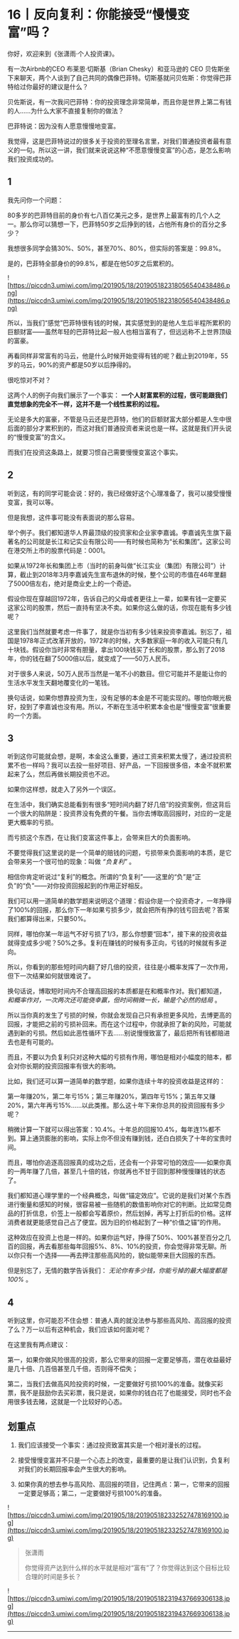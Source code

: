 # 16丨反向复利：你能接受“慢慢变富”吗？

你好，欢迎来到《张潇雨·个人投资课》。

有一次Airbnb的CEO 布莱恩·切斯基（Brian Chesky）和亚马逊的 CEO 贝佐斯坐下来聊天，两个人谈到了自己共同的偶像巴菲特。切斯基就问贝佐斯：你觉得巴菲特给过你最好的建议是什么？

贝佐斯说，有一次我问巴菲特：你的投资理念非常简单，而且你是世界上第二有钱的人……为什么大家不直接复制你的做法？

巴菲特说：因为没有人愿意慢慢地变富。

我觉得，这是巴菲特说过的很多关于投资的至理名言里，对我们普通投资者最有意义的一句。所以这一讲，我们就来说说这种“不愿意慢慢变富”的心态，是怎么影响我们投资成功的。

## 1

我先问你一个问题：

80多岁的巴菲特目前的身价有七八百亿美元之多，是世界上最富有的几个人之一。那么你可以猜想一下，巴菲特50岁之后挣到的钱，占他所有身价的百分之多少？

我想很多同学会猜30%、50%，甚至70%、80%，但实际的答案是：99.8%。

是的，巴菲特全部身价的99.8%，都是在他50岁之后累积的。

![https://piccdn3.umiwi.com/img/201905/18/201905182318056540438486.png](https://piccdn3.umiwi.com/img/201905/18/201905182318056540438486.png)

所以，当我们“感觉”巴菲特很有钱的时候，其实感觉到的是他人生后半程所累积的巨额财富——虽然年轻的巴菲特比起一般人也相当富有了，但远远称不上世界顶级的富豪。

再看同样非常富有的马云，他是什么时候开始变得有钱的呢？截止到2019年，55岁的马云，90%的资产都是50岁以后挣得的。

很吃惊对不对？

这两个人的例子向我们展示了一个事实： **一个人财富累积的过程，很可能跟我们直觉想象的完全不一样，这并不是一个线性累积的过程。**

无论是多大的富豪，不管是马云还是巴菲特，他们的巨额财富大部分都是人生中很后面的部分才累积到的，而这对我们普通投资者来说也是一样。这就是我们开头说的“慢慢变富”的含义。

而我们在投资这条路上，就要习惯自己需要慢慢变富这个事实。

## 2

听到这，有的同学可能会说：好的，我已经做好这个心理准备了，我可以接受慢慢变富，我可以等。

但是我想，这件事可能没有表面说的那么容易。

举个例子。我们都知道华人界最顶级的投资家和企业家李嘉诚。李嘉诚先生旗下最著名的公司就是长江和记实业有限公司——有时候也简称为“长和集团”。这家公司在港交所上市的股票代码是：0001。

如果从1972年长和集团上市（当时的前身叫做“长江实业（集团）有限公司”）计算，截止到2018年3月李嘉诚先生宣布退休的时候，整个公司的市值在46年里翻了5000倍左右，绝对是商业史上的一个奇迹。

假设你现在穿越回1972年，告诉自己的父母或者更往上一辈，如果有钱一定要买这家公司的股票，然后一直持有坚决不卖。如果你这么做的话，你现在能有多少钱呢？

这里我们当然就要考虑一件事了，就是你当初有多少钱来投资李嘉诚。别忘了，祖国是1978年正式改革开放的，1972年的时候，大多数家庭一年的收入可能只有几十块钱。假设你当时非常有胆量，拿出100块钱买了长和的股票，那么到了2018年，你的钱在翻了5000倍以后，就变成了——50万人民币。

对于很多人来说，50万人民币当然是一笔不小的数目。但它可能并不是能让你的生活水平发生天翻地覆变化的一笔钱。

换句话说，如果你想靠投资为生，没有足够的本金是不可能实现的。哪怕你眼光极好，投到了李嘉诚也没有用。所以，不断在生活中积累本金也是“慢慢变富”很重要的一个方面。

## 3

听到这你可能就会想，是啊，本金这么重要，通过工资来积累太慢了，通过投资积累不也一样吗？我可以去投一些好项目、好产品，一下回报很多倍，本金不就积累起来了么，然后再做长期投资也不迟。

如果你这样想，就走入了另外一个误区。

在生活中，我们确实总能看到有很多“短时间内翻了好几倍”的投资案例，但这背后一个很大的陷阱是：投资界没有免费的午餐。当你去博取高回报时，对应的一定是更大概率的亏损。

而亏损这个东西，在让我们变富这件事上，会带来巨大的负面影响。

不要觉得我们这里说的是一个简单的赔钱的问题，亏损带来负面影响的本质，是它会带来另一个很可怕的现象：叫做 *“负复利”* 。

相信你肯定听说过“复利”的概念。所谓的“负复利”——这里的“负”是“正负”的“负”——对你投资回报起到的作用正好相反。

我们可以用一道简单的数学题来说明这个道理：假设你是一个投资奇才，一年挣得了100%的回报，那么你下一年如果亏损多少，就会把所有挣的钱亏回去呢？答案我们都算得出来，只要50%。

同样，哪怕你某一年运气不好亏损了1/3，那么你想要“回本”，接下来的投资收益就得变成多少呢？50%之多。复利在赚钱的时候有多正向，亏钱的时候就有多逆向。

所以，你看到的那些短时间内翻了好几倍的投资，往往是小概率发挥了一次作用，但下一次结果如何就很难说了。

换句话说，博取短时间内不合理高回报的本质都是在和概率作对。我们都知道， *和概率作对，一次两次还可能侥幸赢，但时间稍微一长，输是个必然的结局* 。

所以当你真的发生了亏损的时候，你就会发现自己只有承担更多风险，去博更高的回报，才能把之前的亏损补回来。而在这个过程中，你就承担了新的风险，可能就遇到新的亏损。然后如此恶性循环下去……别说慢慢致富了，最后把所有钱都赔进去也是有可能的。

而且，不要以为负复利只对这种大幅的亏损有作用，哪怕是相对小幅度的赔本，都会对你长期的投资回报率有很大的影响。

比如，我们还可以算一道简单的数学题，如果你连续十年的投资收益是这样的：

第一年赚20%，第二年亏15%；第三年赚20%，第四年亏15%；第五年又赚20%，第六年再亏15%……以此类推。那么这十年下来你总共的投资回报有多少呢？

稍微计算一下就可以得出答案：10.4%。十年总的回报10.4%，每年连1%都不到。算上通货膨胀的影响，实际上你不但没有赚到钱，还白白损失了十年的宝贵时间。

而且，哪怕你追逐高回报真的成功之后，还会有一个非常可怕的效应——如果你真的一两年赚了几倍，甚至几十倍的钱，你就再也不甘于回到那种慢慢赚钱的状态了。

我们都知道心理学里的一个经典概念，叫做“锚定效应”。它说的是我们对某个东西进行衡量和感知的时候，很容易被一些随机的数值影响你对它的判断。比如常见商品的打折信息，价签上一般都会写着原价，然后划掉，再写上打折后的价格。这样消费者就更能感觉自己占了便宜。因为旧的价格起到了一种“价值之锚”的作用。

这种效应在投资上也是一样的。如果你运气好，挣得了50%、100%甚至百分之几百的回报，再去看那些每年回报5%、8%、10%的投资，你会觉得非常无聊。所以你只有一个选择——再去押注那些高风险的，貌似能带来巨大回报的东西。

但是别忘了，无情的数学告诉我们： *无论你有多少钱，你能亏掉的最大幅度都是100%* 。

## 4

听到这里，你可能忍不住会想：普通人真的就没法参与那些高风险、高回报的投资了么？万一以后有这种机会，我们应该如何面对呢？

在这里我有两点建议：

第一，如果你做风险很高的投资，那么它带来的回报一定要足够高，潜在收益最好是几十倍、几百倍甚至几千倍，否则得不偿失；

第二，当我们去做高风险投资的时候，一定要做好亏损100%的准备。就像买彩票，我不是鼓励你去买彩票，我只是说，如果你的钱白花了也能接受，同时也不会用很多钱去赌，这就是一个比较好的心态。

## 划重点

1. 我们应该接受一个事实：通过投资致富其实是一个相对漫长的过程。

2. 接受慢慢变富并不只是一个心态上的改变，最重要的是让我们认识到，负复利对我们的长期回报率会产生很大的影响。

3. 如果你真的想去参与高风险、高回报的项目，记住两点：第一，它带来的回报一定要足够高；第二，一定要做好亏损100%的准备。

![https://piccdn3.umiwi.com/img/201905/18/201905182332527478169100.jpg](https://piccdn3.umiwi.com/img/201905/18/201905182332527478169100.jpg)

> 张潇雨
> 
> 你觉得资产达到什么样的水平就是相对“富有”了？你觉得达到这个目标比较合理的时间是多长？

![https://piccdn3.umiwi.com/img/201905/18/201905182319437669306138.jpg](https://piccdn3.umiwi.com/img/201905/18/201905182319437669306138.jpg)

---
